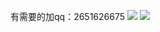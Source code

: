 有需要的加qq：2651626675
<img src="https://img-blog.csdnimg.cn/20210105233408927.png?x-oss-process=image/watermark,type_ZmFuZ3poZW5naGVpdGk,shadow_10,text_aHR0cHM6Ly9ibG9nLmNzZG4ubmV0L3FxXzMxMjkzNTc1,size_16,color_FFFFFF,t_70">
<img src="https://img-blog.csdnimg.cn/20210105233614200.png?x-oss-process=image/watermark,type_ZmFuZ3poZW5naGVpdGk,shadow_10,text_aHR0cHM6Ly9ibG9nLmNzZG4ubmV0L3FxXzMxMjkzNTc1,size_16,color_FFFFFF,t_70">
